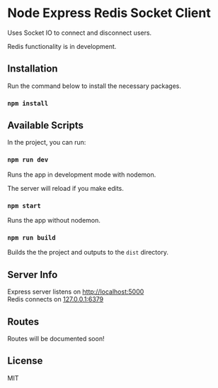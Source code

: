 # Node Express Redis Socket Client

Uses Socket IO to connect and disconnect users.<br />

Redis functionality is in development.

## Installation

Run the command below to install the necessary packages.

### `npm install`

## Available Scripts

In the project, you can run:

### `npm run dev`

Runs the app in development mode with nodemon.<br />

The server will reload if you make edits.<br />

### `npm start`

Runs the app without nodemon.

### `npm run build`

Builds the the project and outputs to the `dist` directory.

## Server Info

Express server listens on [http://localhost:5000](http://localhost:5000)<br />
Redis connects on [127.0.0.1:6379](127.0.0.1:6379])

## Routes

Routes will be documented soon!

## License

MIT
